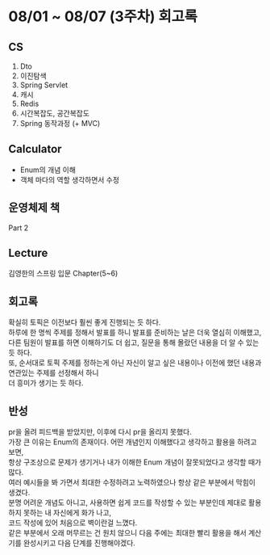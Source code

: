 # 08/01 ~ 08/07 (3주차) 회고록
## CS
1. Dto
2. 이진탐색
3. Spring Servlet
4. 캐시
5. Redis
6. 시간복잡도, 공간복잡도
7. Spring 동작과정 (+ MVC)

## Calculator
* Enum의 개념 이해
* 객체 마다의 역할 생각하면서 수정

## 운영체제 책
Part 2

## Lecture
김영한의 스프링 입문 Chapter(5~6)

## 회고록
확실히 토픽은 이전보다 훨씬 좋게 진행되는 듯 하다. <br/>
하루에 한 명씩 주제를 정해서 발표를 하니 발표를 준비하는 날은 더욱 열심히 이해했고,<br/>
다른 팀원이 발표를 하면 이해하기도 더 쉽고, 질문을 통해 몰랐던 내용을 더 알 수 있는 듯 하다. <br/>
또, 순서대로 토픽 주제를 정하는게 아닌 자신이 알고 싶은 내용이나 이전에 했던 내용과 연관있는 주제를 선정해서 하니 <br/>
더 흥미가 생기는 듯 하다.

## 반성
pr을 올려 피드백을 받았지만, 이후에 다시 pr을 올리지 못했다. <br/>
가장 큰 이유는 Enum의 존재이다. 어떤 개념인지 이해했다고 생각하고 활용을 하려고 보면, <br/>
항상 구조상으로 문제가 생기거나 내가 이해한 Enum 개념이 잘못되었다고 생각할 때가 많다. <br/>
여러 예시들을 봐 가면서 최대한 수정하려고 노력하였으나 항상 같은 부분에서 막힘이 생겼다. <br/>
분명 어려운 개념도 아니고, 사용하면 쉽게 코드를 작성할 수 있는 부분인데 제대로 활용하지 못하는 내 자신에게 화가 나고, <br/>
코드 작성에 있어 처음으로 벽이란걸 느꼈다. <br/>
같은 부분에서 오래 머무르는 건 원치 않으니 다음 주에는 최대한 빨리 활용을 해서 계산기를 완성시키고 다음 단계를 진행해야겠다.